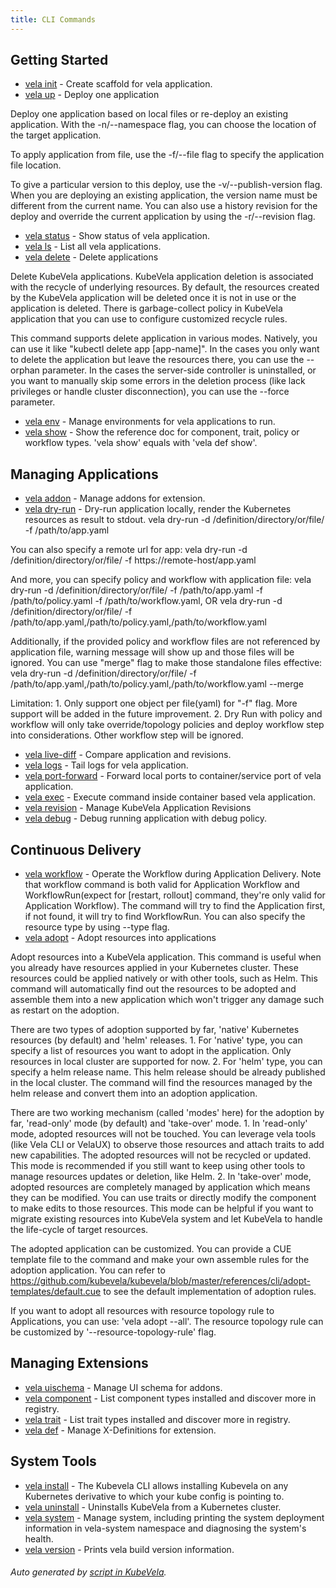 ```yaml
---
title: CLI Commands
---
```



## Getting Started

* [vela init](vela_init.md)	 - Create scaffold for vela application.
* [vela up](vela_up.md)	 - Deploy one application

 Deploy one application based on local files or re-deploy an existing application. With the -n/--namespace flag, you can choose the location of the target application.

 To apply application from file, use the -f/--file flag to specify the application file location.

 To give a particular version to this deploy, use the -v/--publish-version flag. When you are deploying an existing application, the version name must be different from the current name. You can also use a history revision for the deploy and override the current application by using the -r/--revision flag.
* [vela status](vela_status.md)	 - Show status of vela application.
* [vela ls](vela_ls.md)	 - List all vela applications.
* [vela delete](vela_delete.md)	 - Delete applications

 Delete KubeVela applications. KubeVela application deletion is associated with the recycle of underlying resources. By default, the resources created by the KubeVela application will be deleted once it is not in use or the application is deleted. There is garbage-collect policy in KubeVela application that you can use to configure customized recycle rules.

 This command supports delete application in various modes. Natively, you can use it like "kubectl delete app [app-name]". In the cases you only want to delete the application but leave the resources there, you can use the --orphan parameter. In the cases the server-side controller is uninstalled, or you want to manually skip some errors in the deletion process (like lack privileges or handle cluster disconnection), you can use the --force parameter.
* [vela env](vela_env.md)	 - Manage environments for vela applications to run.
* [vela show](vela_show.md)	 - Show the reference doc for component, trait, policy or workflow types. 'vela show' equals with 'vela def show'. 

## Managing Applications

* [vela addon](vela_addon.md)	 - Manage addons for extension.
* [vela dry-run](vela_dry-run.md)	 - Dry-run application locally, render the Kubernetes resources as result to stdout.
	vela dry-run -d /definition/directory/or/file/ -f /path/to/app.yaml

You can also specify a remote url for app:
	vela dry-run -d /definition/directory/or/file/ -f https://remote-host/app.yaml

And more, you can specify policy and workflow with application file:
	vela dry-run -d /definition/directory/or/file/ -f /path/to/app.yaml -f /path/to/policy.yaml -f /path/to/workflow.yaml, OR
	vela dry-run -d /definition/directory/or/file/ -f /path/to/app.yaml,/path/to/policy.yaml,/path/to/workflow.yaml

Additionally, if the provided policy and workflow files are not referenced by application file, warning message will show up
and those files will be ignored. You can use "merge" flag to make those standalone files effective:
	vela dry-run -d /definition/directory/or/file/ -f /path/to/app.yaml,/path/to/policy.yaml,/path/to/workflow.yaml --merge

Limitation:
	1. Only support one object per file(yaml) for "-f" flag. More support will be added in the future improvement.
	2. Dry Run with policy and workflow will only take override/topology policies and deploy workflow step into considerations. Other workflow step will be ignored.

* [vela live-diff](vela_live-diff.md)	 - Compare application and revisions.
* [vela logs](vela_logs.md)	 - Tail logs for vela application.
* [vela port-forward](vela_port-forward.md)	 - Forward local ports to container/service port of vela application.
* [vela exec](vela_exec.md)	 - Execute command inside container based vela application.
* [vela revision](vela_revision.md)	 - Manage KubeVela Application Revisions
* [vela debug](vela_debug.md)	 - Debug running application with debug policy.

## Continuous Delivery

* [vela workflow](vela_workflow.md)	 - Operate the Workflow during Application Delivery. Note that workflow command is both valid for Application Workflow and WorkflowRun(expect for [restart, rollout] command, they're only valid for Application Workflow). The command will try to find the Application first, if not found, it will try to find WorkflowRun. You can also specify the resource type by using --type flag.
* [vela adopt](vela_adopt.md)	 - Adopt resources into applications

 Adopt resources into a KubeVela application. This command is useful when you already have resources applied in your Kubernetes cluster. These resources could be applied natively or with other tools, such as Helm. This command will automatically find out the resources to be adopted and assemble them into a new application which won't trigger any damage such as restart on the adoption.

 There are two types of adoption supported by far, 'native' Kubernetes resources (by default) and 'helm' releases. 1. For 'native' type, you can specify a list of resources you want to adopt in the application. Only resources in local cluster are supported for now. 2. For 'helm' type, you can specify a helm release name. This helm release should be already published in the local cluster. The command will find the resources managed by the helm release and convert them into an adoption application.

 There are two working mechanism (called 'modes' here) for the adoption by far, 'read-only' mode (by default) and 'take-over' mode. 1. In 'read-only' mode, adopted resources will not be touched. You can leverage vela tools (like Vela CLI or VelaUX) to observe those resources and attach traits to add new capabilities. The adopted resources will not be recycled or updated. This mode is recommended if you still want to keep using other tools to manage resources updates or deletion, like Helm. 2. In 'take-over' mode, adopted resources are completely managed by application which means they can be modified. You can use traits or directly modify the component to make edits to those resources. This mode can be helpful if you want to migrate existing resources into KubeVela system and let KubeVela to handle the life-cycle of target resources.

 The adopted application can be customized. You can provide a CUE template file to the command and make your own assemble rules for the adoption application. You can refer to https://github.com/kubevela/kubevela/blob/master/references/cli/adopt-templates/default.cue to see the default implementation of adoption rules.

 If you want to adopt all resources with resource topology rule to Applications, you can use: 'vela adopt --all'. The resource topology rule can be customized by '--resource-topology-rule' flag.

## Managing Extensions

* [vela uischema](vela_uischema.md)	 - Manage UI schema for addons.
* [vela component](vela_component.md)	 - List component types installed and discover more in registry.
* [vela trait](vela_trait.md)	 - List trait types installed and discover more in registry.
* [vela def](vela_def.md)	 - Manage X-Definitions for extension.

## System Tools

* [vela install](vela_install.md)	 - The Kubevela CLI allows installing Kubevela on any Kubernetes derivative to which your kube config is pointing to.
* [vela uninstall](vela_uninstall.md)	 - Uninstalls KubeVela from a Kubernetes cluster.
* [vela system](vela_system.md)	 - Manage system, including printing the system deployment information in vela-system namespace and diagnosing the system's health.
* [vela version](vela_version.md)	 - Prints vela build version information.

###### Auto generated by [script in KubeVela](https://github.com/kubevela/kubevela/tree/master/hack/docgen).